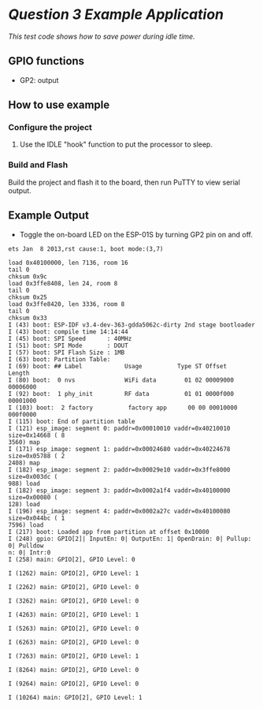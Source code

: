 # _Question 3 Example Application_

_This test code shows how to save power during idle time._

## GPIO functions

 * GP2: output


## How to use example

### Configure the project

1. Use the IDLE "hook" function to put the processor to sleep.

### Build and Flash

Build the project and flash it to the board, then run PuTTY to view serial output.


## Example Output  

 * Toggle the on-board LED on the ESP-01S by turning GP2 pin on and off.

```
ets Jan  8 2013,rst cause:1, boot mode:(3,7)

load 0x40100000, len 7136, room 16
tail 0
chksum 0x9c
load 0x3ffe8408, len 24, room 8
tail 0
chksum 0x25
load 0x3ffe8420, len 3336, room 8
tail 0
chksum 0x33
I (43) boot: ESP-IDF v3.4-dev-363-gdda5062c-dirty 2nd stage bootloader
I (43) boot: compile time 14:14:44
I (45) boot: SPI Speed      : 40MHz
I (51) boot: SPI Mode       : DOUT
I (57) boot: SPI Flash Size : 1MB
I (63) boot: Partition Table:
I (69) boot: ## Label            Usage          Type ST Offset   Length
I (80) boot:  0 nvs              WiFi data        01 02 00009000 00006000
I (92) boot:  1 phy_init         RF data          01 01 0000f000 00001000
I (103) boot:  2 factory          factory app      00 00 00010000 000f0000
I (115) boot: End of partition table
I (121) esp_image: segment 0: paddr=0x00010010 vaddr=0x40210010 size=0x14668 ( 8                                                                                       3560) map
I (171) esp_image: segment 1: paddr=0x00024680 vaddr=0x40224678 size=0x05788 ( 2                                                                                       2408) map
I (182) esp_image: segment 2: paddr=0x00029e10 vaddr=0x3ffe8000 size=0x003dc (                                                                                          988) load
I (182) esp_image: segment 3: paddr=0x0002a1f4 vaddr=0x40100000 size=0x00080 (                                                                                          128) load
I (196) esp_image: segment 4: paddr=0x0002a27c vaddr=0x40100080 size=0x044bc ( 1                                                                                       7596) load
I (217) boot: Loaded app from partition at offset 0x10000
I (248) gpio: GPIO[2]| InputEn: 0| OutputEn: 1| OpenDrain: 0| Pullup: 0| Pulldow                                                                                       n: 0| Intr:0
I (258) main: GPIO[2], GPIO Level: 0

I (1262) main: GPIO[2], GPIO Level: 1

I (2262) main: GPIO[2], GPIO Level: 0

I (3262) main: GPIO[2], GPIO Level: 0

I (4263) main: GPIO[2], GPIO Level: 1

I (5263) main: GPIO[2], GPIO Level: 0

I (6263) main: GPIO[2], GPIO Level: 0

I (7263) main: GPIO[2], GPIO Level: 1

I (8264) main: GPIO[2], GPIO Level: 0

I (9264) main: GPIO[2], GPIO Level: 0

I (10264) main: GPIO[2], GPIO Level: 1
```

